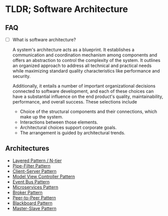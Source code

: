 # TLDR; Software Architecture

## FAQ

- [ ] What is software architecture?

  A system's architecture acts as a blueprint. It establishes a communication and coordination mechanism among components and offers an abstraction to control the complexity of the system.
  It outlines an organized approach to address all technical and practical needs while maximizing standard quality characteristics like performance and security.

  Additionally, it entails a number of important organizational decisions connected to software development, and each of these choices can have a substantial influence on the end product's quality, maintainability, performance, and overall success. These selections include

  - Choice of the structural components and their connections, which make up the system.
  - Interactions between those elements.
  - Architectural choices support corporate goals.
  - The arrangement is guided by architectural trends.

## Architectures

- [Layered Pattern / N-tier](/layered-pattern/README.md)
- [Pipe-Filter Pattern](/pipe-filter-pattern/README.md)
- [Client-Server Pattern](client-server-pattern/README.md)
- [Model View Controller Pattern](model-view-controller-pattern/README.md)
- [Event Bus Pattern](event-bus-pattern/README.md)
- [Microservices Pattern](microservices-pattern/README.md)
- [Broker Pattern](broker-pattern/README.md)
- [Peer-to-Peer Pattern](peer-to-peer-pattern/README.md)
- [Blackboard Pattern](blackboard-pattern/README.md)
- [Master-Slave Pattern](master-slave-pattern/README.md)
